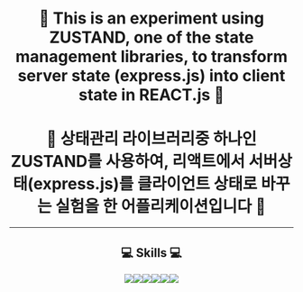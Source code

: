 <div align="center">


# 📡 This is an experiment using ZUSTAND, one of the state management libraries, to transform server state (express.js) into client state in REACT.js 📡  
# 📡 상태관리 라이브러리중 하나인 ZUSTAND를 사용하여, 리액트에서 서버상태(express.js)를 클라이언트 상태로 바꾸는 실험을 한 어플리케이션입니다 📡
***
## 💻 Skills 💻
<img src="https://img.shields.io/badge/HTML5-E34F26?style=flat-square&logo=html5&logoColor=000000"/><img src="https://img.shields.io/badge/CSSModules-000000?style=flat-square&logo=cssmodules&logoColor=fffff"/><img src="https://img.shields.io/badge/npm-CB3837?style=flat-square&logo=npm&logoColor=000000"/><img src="https://img.shields.io/badge/Express-000000?style=flat-square&logo=express&logoColor=ffffff"/><img src="https://img.shields.io/badge/🐻  Zustand-8A2BE2"/><img src="https://img.shields.io/badge/React-61DAFB?style=flat-square&logo=react&logoColor=000000"/>

</div>
